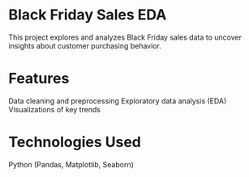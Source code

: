 # Black Friday Sales EDA
This project explores and analyzes Black Friday sales data to uncover insights about customer purchasing behavior.

# Features
Data cleaning and preprocessing
Exploratory data analysis (EDA)
Visualizations of key trends

# Technologies Used
Python (Pandas, Matplotlib, Seaborn)
